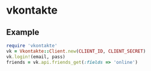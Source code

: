 # vkontakte

## Example
 
``` ruby
require 'vkontakte'
vk = Vkontakte::Client.new(CLIENT_ID, CLIENT_SECRET)
vk.login!(email, pass)
friends = vk.api.friends_get(:fields => 'online')
```